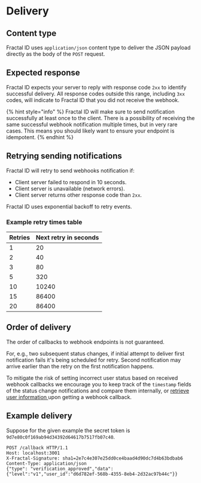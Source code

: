 # Delivery

## Content type

Fractal ID uses `application/json` content type to deliver the JSON payload directly as the body of the `POST` request.

## Expected response

Fractal ID expects your server to reply with response code `2xx` to identify successful delivery. All response codes outside this range, including `3xx` codes, will indicate to Fractal ID that you did not receive the webhook.

{% hint style="info" %}
Fractal ID will make sure to send notification successfully at least once to the client. There is a possibility of receiving the same successful webhook notification multiple times, but in very rare cases. This means you should likely want to ensure your endpoint is idempotent.
{% endhint %}

## Retrying sending notifications

Fractal ID will retry to send webhooks notification if:

* Client server failed to respond in 10 seconds.
* Client server is unavailable \(network errors\).
* Client server returns other response code than `2xx`.

Fractal ID uses exponential backoff to retry events.

### Example retry times table

| Retries | Next retry in seconds |
| :--- | :--- |
| 1 | 20 |
| 2 | 40 |
| 3 | 80 |
| 5 | 320 |
| 10 | 10240 |
| 15 | 86400 |
| 20 | 86400 |

## Order of delivery

The order of callbacks to webhook endpoints is not guaranteed. 

For, e.g., two subsequent status changes, if initial attempt to deliver first notification fails it's being scheduled for retry. Second notification may arrive earlier than the retry on the first notification happens.

To mitigate the risk of setting incorrect user status based on received webhook callbacks we encourage you to keep track of the `timestamp` fields of the status change notifications and compare them internally, or [retrieve user information ](../user-information-retrieval.md#retrieve-user-information)upon getting a webhook callback.

## Example delivery

Suppose for the given example the secret token is `9d7e80c0f169ab94d34392d64617b7517fb07c40`.

```text
POST /callback HTTP/1.1
Host: localhost:3001
X-Fractal-Signature: sha1=2e7c4e307e25dd0ce4baad4d90dc7d4b63bdbab6
Content-Type: application/json
{"type": "verification_approved","data":{"level":"v1","user_id":"d6d782ef-568b-4355-8eb4-2d32ac97b44c"}}
```

